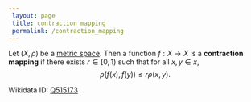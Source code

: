 ```yaml
---
 layout: page
 title: contraction mapping
 permalink: /contraction_mapping
---
```

Let $(X,\rho)$ be a [metric space](https://defsmath.github.io/DefsMath/metric_space). Then a function $f:X\to X$ is a **contraction mapping** if there exists $r \in [0,1)$ such that for all $x,y \in x$, $$\rho(f(x),f(y)) \leq r\rho(x,y).$$

Wikidata ID: [Q515173](https://www.wikidata.org/wiki/Q515173)